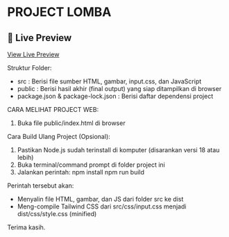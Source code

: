 # PROJECT LOMBA

## 🚀 Live Preview
[View Live Preview](https://mwidiarta.github.io/projectWebLombaIntech)


Struktur Folder:
- src : Berisi file sumber HTML, gambar, input.css, dan JavaScript
- public : Berisi hasil akhir (final output) yang siap ditampilkan di browser
- package.json & package-lock.json : Berisi daftar dependensi project

CARA MELIHAT PROJECT WEB:
1. Buka file public/index.html di browser

Cara Build Ulang Project (Opsional):
1. Pastikan Node.js sudah terinstall di komputer (disarankan versi 18 atau lebih)
2. Buka terminal/command prompt di folder project ini
3. Jalankan perintah:
   npm install
   npm run build

Perintah tersebut akan:
- Menyalin file HTML, gambar, dan JS dari folder src ke dist
- Meng-compile Tailwind CSS dari src/css/input.css menjadi dist/css/style.css (minified)


Terima kasih.
